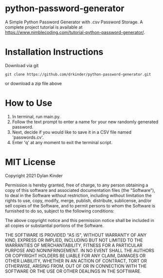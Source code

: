 # python-password-generator
A Simple Python Password Generator with .csv Password Storage. A complete project tutorial is available at https://www.nimblecoding.com/tutorial-python-password-generator/.

# Installation Instructions
Download via git
```
git clone https://github.com/drkinder/python-password-generator.git
```
or download a zip file above

# How to Use
1. In terminal, run main.py. 
2. Follow the text prompt to enter a name for your new randomly generated password. 
3. Next, decide if you would like to save it in a CSV file named 'passwords.cv'.
4. Enter 'q' at any moment to exit the terminal script.

# MIT License

Copyright 2021 Dylan Kinder

Permission is hereby granted, free of charge, to any person obtaining a copy of this software and associated documentation files (the "Software"), to deal in the Software without restriction, including without limitation the rights to use, copy, modify, merge, publish, distribute, sublicense, and/or sell copies of the Software, and to permit persons to whom the Software is furnished to do so, subject to the following conditions:

The above copyright notice and this permission notice shall be included in all copies or substantial portions of the Software.

THE SOFTWARE IS PROVIDED "AS IS", WITHOUT WARRANTY OF ANY KIND, EXPRESS OR IMPLIED, INCLUDING BUT NOT LIMITED TO THE WARRANTIES OF MERCHANTABILITY, FITNESS FOR A PARTICULAR PURPOSE AND NONINFRINGEMENT. IN NO EVENT SHALL THE AUTHORS OR COPYRIGHT HOLDERS BE LIABLE FOR ANY CLAIM, DAMAGES OR OTHER LIABILITY, WHETHER IN AN ACTION OF CONTRACT, TORT OR OTHERWISE, ARISING FROM, OUT OF OR IN CONNECTION WITH THE SOFTWARE OR THE USE OR OTHER DEALINGS IN THE SOFTWARE.
